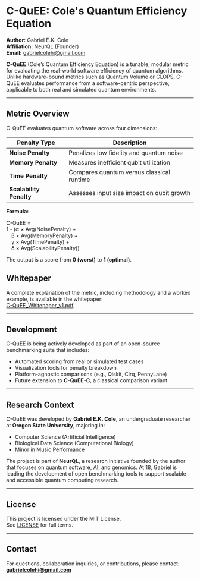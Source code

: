 # C-QuEE: Cole's Quantum Efficiency Equation

**Author:** Gabriel E.K. Cole  
**Affiliation:** NeurQL (Founder)  
**Email:** gabrielcolehi@gmail.com  

**C-QuEE** (Cole’s Quantum Efficiency Equation) is a tunable, modular metric for evaluating the real-world software efficiency of quantum algorithms. Unlike hardware-bound metrics such as Quantum Volume or CLOPS, C-QuEE evaluates performance from a software-centric perspective, applicable to both real and simulated quantum environments.

---

## Metric Overview

C-QuEE evaluates quantum software across four dimensions:

| Penalty Type            | Description                                               |
|-------------------------|-----------------------------------------------------------|
| **Noise Penalty**       | Penalizes low fidelity and quantum noise                  |
| **Memory Penalty**      | Measures inefficient qubit utilization                    |
| **Time Penalty**        | Compares quantum versus classical runtime                 |
| **Scalability Penalty** | Assesses input size impact on qubit growth                |

**Formula:**

C-QuEE =  
1 - 
(α × Avg(NoisePenalty) +  
  β × Avg(MemoryPenalty) +  
  γ × Avg(TimePenalty) +  
  δ × Avg(ScalabilityPenalty))

The output is a score from **0 (worst)** to **1 (optimal)**.

## Whitepaper

A complete explanation of the metric, including methodology and a worked example, is available in the whitepaper:  
[C-QuEE_Whitepaper_v1.pdf](./C-QuEE_Whitepaper_v1.pdf)

---

## Development

C-QuEE is being actively developed as part of an open-source benchmarking suite that includes:

- Automated scoring from real or simulated test cases
- Visualization tools for penalty breakdown
- Platform-agnostic comparisons (e.g., Qiskit, Cirq, PennyLane)
- Future extension to **C-QuEE-C**, a classical comparison variant

---

## Research Context

C-QuEE was developed by **Gabriel E.K. Cole**, an undergraduate researcher at **Oregon State University**, majoring in:

- Computer Science (Artificial Intelligence)
- Biological Data Science (Computational Biology)
- Minor in Music Performance

The project is part of **NeurQL**, a research initiative founded by the author that focuses on quantum software, AI, and genomics. At 18, Gabriel is leading the development of open benchmarking tools to support scalable and accessible quantum computing research.

---

## License

This project is licensed under the MIT License.  
See [LICENSE](./LICENSE) for full terms.

---

## Contact

For questions, collaboration inquiries, or contributions, please contact:  
**gabrielcolehi@gmail.com**

